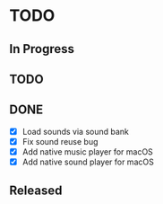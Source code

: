 # TODO

## In Progress

## TODO

## DONE

- [x] Load sounds via sound bank
- [x] Fix sound reuse bug
- [x] Add native music player for macOS
- [x] Add native sound player for macOS

## Released

